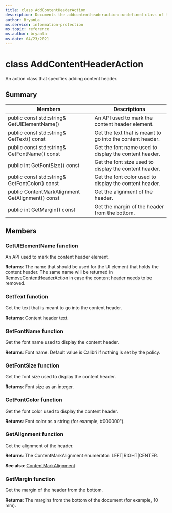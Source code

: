 ```yaml
---
title: class AddContentHeaderAction 
description: Documents the addcontentheaderaction::undefined class of the Microsoft Information Protection (MIP) SDK.
author: BryanLa
ms.service: information-protection
ms.topic: reference
ms.author: bryanla
ms.date: 04/23/2021
---
```


# class AddContentHeaderAction 
An action class that specifies adding content header.
  
## Summary
 Members                        | Descriptions                                
--------------------------------|---------------------------------------------
public const std::string& GetUIElementName()  |  An API used to mark the content header element.
public const std::string& GetText() const  |  Get the text that is meant to go into the content header.
public const std::string& GetFontName() const  |  Get the font name used to display the content header.
public int GetFontSize() const  |  Get the font size used to display the content header.
public const std::string& GetFontColor() const  |  Get the font color used to display the content header.
public ContentMarkAlignment GetAlignment() const  |  Get the alignment of the header.
public int GetMargin() const  |  Get the margin of the header from the bottom.
  
## Members
  
### GetUIElementName function
An API used to mark the content header element.

  
**Returns**: The name that should be used for the UI element that holds the content header. The same name will be returned in [RemoveContentHeaderAction](undefined) in case the content header needs to be removed.
  
### GetText function
Get the text that is meant to go into the content header.

  
**Returns**: Content header text.
  
### GetFontName function
Get the font name used to display the content header.

  
**Returns**: Font name. Default value is Calibri if nothing is set by the policy.
  
### GetFontSize function
Get the font size used to display the content header.

  
**Returns**: Font size as an integer.
  
### GetFontColor function
Get the font color used to display the content header.

  
**Returns**: Font color as a string (for example, #000000").
  
### GetAlignment function
Get the alignment of the header.

  
**Returns**: The ContentMarkAlignment enumerator: LEFT|RIGHT|CENTER. 
  
**See also**: [ContentMarkAlignment](undefined)
  
### GetMargin function
Get the margin of the header from the bottom.

  
**Returns**: The margins from the bottom of the document (for example, 10 mm).